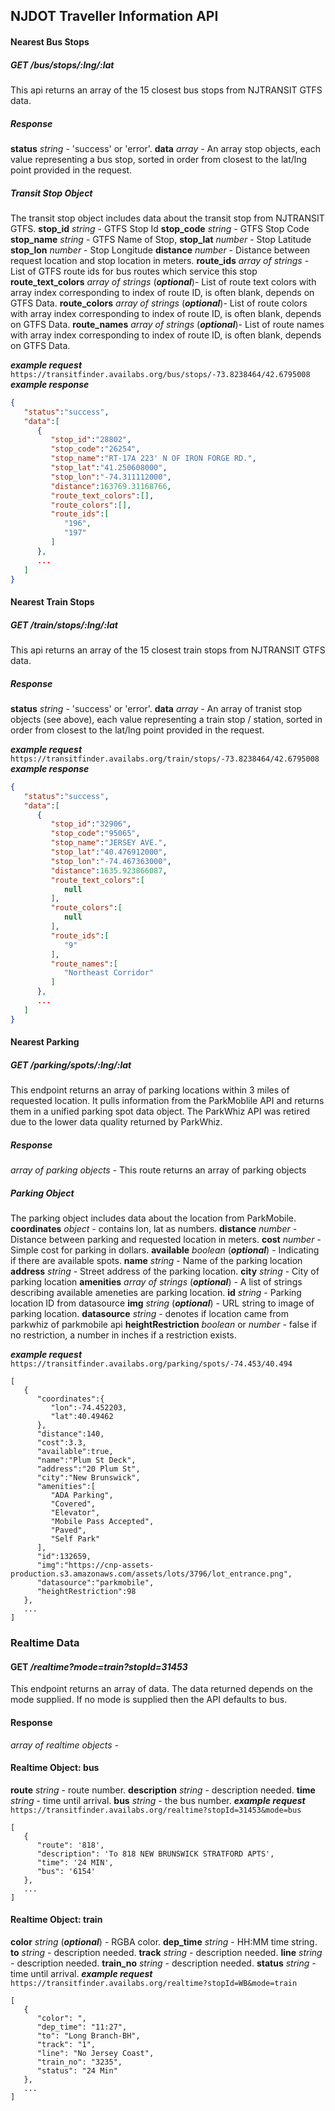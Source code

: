 ## NJDOT Traveller Information API

#### Nearest Bus Stops 
##### GET ___/bus/stops/:lng/:lat___
This api returns an array of the 15 closest bus stops from NJTRANSIT GTFS data.
##### Response  
__status__ _string_ - 'success' or 'error'.
__data__ _array_ - An array stop objects, each value representing a bus stop, sorted in order from closest to the lat/lng point provided in the request.

##### Transit Stop Object
The transit stop object includes data about the transit stop from NJTRANSIT GTFS. 
__stop_id__ _string_ - GTFS Stop Id
__stop_code__ _string_ - GTFS Stop Code 
__stop_name__ _string_ - GTFS Name of Stop,
__stop_lat__ _number_ - Stop Latitude 
__stop_lon__ _number_ - Stop Longitude
__distance__ _number_ - Distance between request location and stop location in meters.
__route_ids__ _array of strings_ - List of GTFS route ids for bus routes which service this stop 
__route_text_colors__ _array of strings_ (___optional___)-  List of route text colors with array index corresponding to index of route ID, is often blank, depends on GTFS Data.
__route_colors__  _array of strings_ (___optional___)-  List of route colors with array index corresponding to index of route ID, is often blank, depends on GTFS Data.
__route_names__  _array of strings_ (___optional___)-  List of route names with array index corresponding to index of route ID, is often blank, depends on GTFS Data.

___example request___
```https://transitfinder.availabs.org/bus/stops/-73.8238464/42.6795008```
___example response___
```json
{  
   "status":"success",
   "data":[  
      {  
         "stop_id":"28802",
         "stop_code":"26254",
         "stop_name":"RT-17A 223' N OF IRON FORGE RD.",
         "stop_lat":"41.250608000",
         "stop_lon":"-74.311112000",
         "distance":163769.31168766,
         "route_text_colors":[],
         "route_colors":[],
         "route_ids":[  
            "196",
            "197"
         ]
      },
      ...
   ]
}
```
#### Nearest Train Stops 
##### GET ___/train/stops/:lng/:lat___
This api returns an array of the 15 closest train stops from NJTRANSIT GTFS data.
##### Response  
__status__ _string_ - 'success' or 'error'.
__data__ _array_ - An array of tranist stop objects (see above), each value representing a train stop / station, sorted in order from closest to the lat/lng point provided in the request.

___example request___
```https://transitfinder.availabs.org/train/stops/-73.8238464/42.6795008```
___example response___
```json
{  
   "status":"success",
   "data":[  
      {  
         "stop_id":"32906",
         "stop_code":"95065",
         "stop_name":"JERSEY AVE.",
         "stop_lat":"40.476912000",
         "stop_lon":"-74.467363000",
         "distance":1635.923866087,
         "route_text_colors":[  
            null
         ],
         "route_colors":[  
            null
         ],
         "route_ids":[  
            "9"
         ],
         "route_names":[  
            "Northeast Corridor"
         ]
      },
      ...
   ]
}
```
#### Nearest Parking 
##### GET ___/parking/spots/:lng/:lat___
This endpoint returns an array of parking locations within 3 miles of requested location. It pulls  information from the ParkMoblile API and returns them in a unified parking spot data object.
The ParkWhiz API was retired due to the lower data quality returned by ParkWhiz.
##### Response  
_array of parking objects_ - This route returns an array of parking objects

##### Parking Object
The parking object includes data about the location from ParkMobile.
__coordinates__ _object_ - contains lon, lat  as numbers.
__distance__ _number_ - Distance between parking and requested location in meters. 
__cost__ _number_ - Simple cost for parking in dollars.
__available__ _boolean_ (___optional___) - Indicating if there are available spots.
__name__ _string_ - Name of the parking location
__address__ _string_ - Street address of the parking location.
__city__ _string_ - City of parking location
__amenities__ _array of strings_ (___optional___) - A list of strings describing available ameneties are parking location. 
__id__  _string_ - Parking location ID from datasource
__img__  _string_ (___optional___) - URL string to image of parking location. 
__datasource__ _string_ - denotes if location came from parkwhiz of parkmobile api
__heightRestriction__ _boolean_ or _number_ - false if no restriction, a number in inches if a restriction exists.

___example request___
```https://transitfinder.availabs.org/parking/spots/-74.453/40.494```
```
[  
   {  
      "coordinates":{  
         "lon":-74.452203,
         "lat":40.49462
      },
      "distance":140,
      "cost":3.3,
      "available":true,
      "name":"Plum St Deck",
      "address":"20 Plum St",
      "city":"New Brunswick",
      "amenities":[  
         "ADA Parking",
         "Covered",
         "Elevator",
         "Mobile Pass Accepted",
         "Paved",
         "Self Park"
      ],
      "id":132659,
      "img":"https://cnp-assets-production.s3.amazonaws.com/assets/lots/3796/lot_entrance.png",
      "datasource":"parkmobile",
      "heightRestriction":98
   },
   ...
]
```
### Realtime Data
#### GET ___/realtime?mode=train?stopId=31453___
This endpoint returns an array of data. The data returned depends on the mode supplied. If no mode is supplied then the API defaults to bus.
#### Response
_array of realtime objects_ - 
#### Realtime Object: bus
__route__ _string_ - route number.
__description__ _string_ - description needed.
__time__ _string_ - time until arrival.
__bus__ _string_ - the bus number.
___example request___
```https://transitfinder.availabs.org/realtime?stopId=31453&mode=bus```
```
[
   {
      "route": '818',
      "description": 'To 818 NEW BRUNSWICK STRATFORD APTS',
      "time": '24 MIN',
      "bus": '6154'
   },
   ...
]
```
#### Realtime Object: train
__color__ _string_ (___optional___) - RGBA color.
__dep_time__ _string_ - HH:MM time string.
__to__ _string_ - description needed.
__track__ _string_ - description needed.
__line__ _string_ - description needed.
__train_no__ _string_ - description needed.
__status__ _string_ - time until arrival.
___example request___
```https://transitfinder.availabs.org/realtime?stopId=WB&mode=train```
```
[
   {
      "color": ",
      "dep_time": "11:27",
      "to": "Long Branch-BH",
      "track": "1",
      "line": "No Jersey Coast",
      "train_no": "3235",
      "status": "24 Min"
   },
   ...
]
```